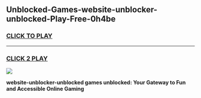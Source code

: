 
## Unblocked-Games-website-unblocker-unblocked-Play-Free-0h4be
<h3>
<a href="https://premium76.site?title=website-unblocker-unblocked&ref=21A">CLICK TO PLAY</a></h3>
<hr>

<h3>
<a href="https://premium76.site?title=website-unblocker-unblocked&ref=21A">CLICK 2 PLAY</a>
  
</h3>

<a href="https://premium76.site?title=website-unblocker-unblocked&ref=21A"><img src="https://clearcache.store/games.png"></a>


**website-unblocker-unblocked games unblocked: Your Gateway to Fun and Accessible Online Gaming**
